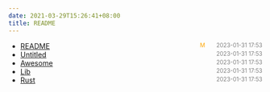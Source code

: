 ```yaml
---
date: 2021-03-29T15:26:41+08:00
title: README
---
```


- [README]()<span style="font-size:.8em;float:right"><span style="color:orange">M</span><span style="padding-left:2em;color:gray;">2023-01-31 17:53</span></span>
- [Untitled](Untitled)<span style="font-size:.8em;float:right"><span style="color:orange"></span><span style="padding-left:2em;color:gray;">2023-01-31 17:53</span></span>
- [Awesome](awesome)<span style="font-size:.8em;float:right"><span style="color:orange"></span><span style="padding-left:2em;color:gray;">2023-01-31 17:53</span></span>
- [Lib](lib)<span style="font-size:.8em;float:right"><span style="color:orange"></span><span style="padding-left:2em;color:gray;">2023-01-31 17:53</span></span>
- [Rust](rust)<span style="font-size:.8em;float:right"><span style="color:orange"></span><span style="padding-left:2em;color:gray;">2023-01-31 17:53</span></span>
